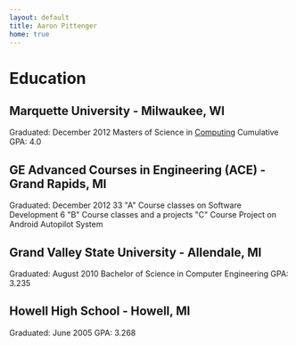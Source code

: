 ```yaml
---
layout: default
title: Aaron Pittenger
home: true
---
```


# Education
## Marquette University - Milwaukee, WI
Graduated: December 2012
Masters of Science in [Computing](http://mu.edu/mscs/grad-computing.shtml)
Cumulative GPA: 4.0

## GE Advanced Courses in Engineering (ACE) - Grand Rapids, MI
Graduated: December 2012
33 "A" Course classes on Software Development
6 "B" Course classes and a projects
"C" Course Project on Android Autopilot System

## Grand Valley State University - Allendale, MI
Graduated: August 2010
Bachelor of Science in Computer Engineering
GPA: 3.235

## Howell High School - Howell, MI
Graduated: June 2005
GPA: 3.268
